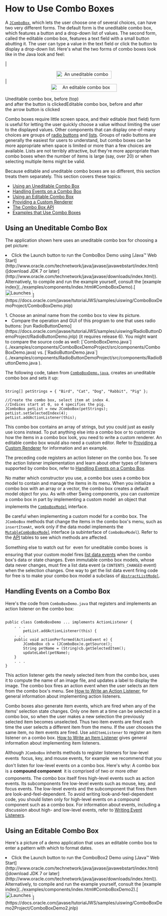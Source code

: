 
# How to Use Combo Boxes

A 
[`JComboBox`](https://docs.oracle.com/javase/8/docs/api/javax/swing/JComboBox.html), which lets the user choose one of several choices, can have two very different forms. The default form is the uneditable combo box, which features a button and a drop-down list of values. The second form, called the editable combo box, features a text field with a small button abutting it. The user can type a value in the text field or click the button to display a drop-down list. Here's what the two forms of combo boxes look like in the Java look and feel:


|<center><img src="../../figures/uiswing/components/UneditableComboMenuMetal.png" width="177" height="25" align="bottom" alt="An uneditable combo box" /></center>|<center><img src="../../figures/uiswing/components/EditableComboBoxMenuMetal.png" width="211" height="25" align="bottom" alt="An editable combo box" /></center>
<td style="font-weight: bold">Uneditable combo box, before (top)<br />and after the button is clicked</td><td style="font-weight: bold">Editable combo box, before and after<br />the arrow button is clicked</td>

Combo boxes require little screen space, and their editable (text field) form is useful for letting the user quickly choose a value without limiting the user to the displayed values. Other components that can display one-of-many choices are groups of [radio buttons](button.html#radiobutton) and [lists](list.html). Groups of radio buttons are generally the easiest for users to understand, but combo boxes can be more appropriate when space is limited or more than a few choices are available. Lists are not terribly attractive, but they're more appropriate than combo boxes when the number of items is large (say, over 20) or when selecting multiple items might be valid.

Because editable and uneditable combo boxes are so different, this section treats them separately. This section covers these topics:

- [Using an Uneditable Combo Box](#uneditable)
- [Handling Events on a Combo Box](#listeners)
- [Using an Editable Combo Box](#editable)
- [Providing a Custom Renderer](#renderer)
- [The Combo Box API](#api)
- [Examples that Use Combo Boxes](#eg)

<a name="uneditable" id="uneditable"></a>

## <a name="uneditable__1" id="uneditable__1">Using an Uneditable Combo Box</a>

The application shown here uses an uneditable combo box for choosing a pet picture:

<a name="trythis" id="trythis"></a>
<!-- *******  boilerplate stuff ******* -->
<li>Click the Launch button to run the ComboBox Demo using 
[Java&#8482; Web Start](http://www.oracle.com/technetwork/java/javase/javawebstart/index.html) ([download JDK 7 or later](http://www.oracle.com/technetwork/java/javase/downloads/index.html)). Alternatively, to compile and run the example yourself, consult the [example index](../examples/components/index.html#ComboBoxDemo).[<img src="../../images/jws-launch-button.png" width="88" height="23" align="bottom" alt="Launches the ComboBoxDemo example" />](https://docs.oracle.com/javase/tutorialJWS/samples/uiswing/ComboBoxDemoProject/ComboBoxDemo.jnlp)<br />
<p><!--  ******* end boilerplate stuff  *******  -->
 <!-- 

<li> [Run ComboBoxDemo](https://docs.oracle.com/javase/tutorialJWS/samples/uiswing/ComboBoxDemoProject/ComboBoxDemo.jnlp) (
[download JDK 7 or later](http://www.oracle.com/technetwork/java/javase/downloads/index.html)).    Or, to compile and run the example yourself,
     consult the
     [example index](../examples/components/index.html#ComboBoxDemo).
--></p>
</li>
1. Choose an animal name from the combo box to view its picture.
<li>Compare the operation and GUI of this program to one that uses radio buttons: [run RadioButtonDemo](https://docs.oracle.com/javase/tutorialJWS/samples/uiswing/RadioButtonDemoProject/RadioButtonDemo.jnlp) (it requires release 6). You might want to compare the source code as well: 
[`ComboBoxDemo.java`](../examples/components/ComboBoxDemoProject/src/components/ComboBoxDemo.java) vs. 
[`RadioButtonDemo.java`](../examples/components/RadioButtonDemoProject/src/components/RadioButtonDemo.java ).</li>

The following code, taken from 
[`ComboBoxDemo.java`](../examples/components/ComboBoxDemoProject/src/components/ComboBoxDemo.java ), creates an uneditable combo box and sets it up:

```

String[] petStrings = { "Bird", "Cat", "Dog", "Rabbit", "Pig" };

//Create the combo box, select item at index 4.
//Indices start at 0, so 4 specifies the pig.
JComboBox petList = new JComboBox(petStrings);
petList.setSelectedIndex(4);
petList.addActionListener(this);

```

This combo box contains an array of strings, but you could just as easily use icons instead. To put anything else into a combo box or to customize how the items in a combo box look, you need to write a custom renderer. An editable combo box would also need a custom editor. Refer to [Providing a Custom Renderer](#renderer) for information and an example.

The preceding code registers an action listener on the combo box. To see the action listener implementation and learn about other types of listeners supported by combo box, refer to [Handling Events on a Combo Box](#listeners).

No matter which constructor you use, a combo box uses a combo box model to contain and manage the items in its menu. When you initialize a combo box with an array or a vector, the combo box creates a default model object for you. As with other Swing components, you can customize a combo box in part by implementing a custom model &#151; an object that implements the 
[`ComboBoxModel`](https://docs.oracle.com/javase/8/docs/api/javax/swing/ComboBoxModel.html) interface. <a name="datsun" id="datsun">&#160;</a>

Be careful when implementing a custom model for a combo box. The `JComboBox` methods that change the items in the combo box's menu, such as `insertItemAt`, work only if the data model implements the 
[`MutableComboBoxModel`](https://docs.oracle.com/javase/8/docs/api/javax/swing/MutableComboBoxModel.html) interface (a subinterface of `ComboBoxModel`). Refer to the [API](#api) tables to see which methods are affected.

Something else to watch out for &#151; even for uneditable combo boxes &#151; is ensuring that your custom model fires 
[list data events](../events/listdatalistener.html) when the combo box's data or state changes. Even immutable combo box models, whose data never changes, must fire a list data event (a `CONTENTS_CHANGED` event) when the selection changes. One way to get the list data event firing code for free is to make your combo box model a subclass of 
[`AbstractListModel`](https://docs.oracle.com/javase/8/docs/api/javax/swing/AbstractListModel.html).

## <a name="listeners" id="listeners">Handling Events on a Combo Box</a>

Here's the code from `ComboBoxDemo.java` that registers and implements an action listener on the combo box:

```

public class ComboBoxDemo ... implements ActionListener {
    . . .
        petList.addActionListener(this) {
    . . .
    public void actionPerformed(ActionEvent e) {
        JComboBox cb = (JComboBox)e.getSource();
        String petName = (String)cb.getSelectedItem();
        updateLabel(petName);
    }
    . . .
}

```

This action listener gets the newly selected item from the combo box, uses it to compute the name of an image file, and updates a label to display the image. The combo box fires an action event when the user selects an item from the combo box's menu. See 
[How to Write an Action Listener](../events/actionlistener.html), for general information about implementing action listeners.

Combo boxes also generate item events, which are fired when any of the items' selection state changes. Only one item at a time can be selected in a combo box, so when the user makes a new selection the previously selected item becomes unselected. Thus two item events are fired each time the user selects a different item from the menu. If the user chooses the same item, no item events are fired. Use `addItemListener` to register an item listener on a combo box. 
[How to Write an Item Listener](../events/itemlistener.html) gives general information about implementing item listeners.

Although `JComboBox` inherits methods to register listeners for low-level events &#151; focus, key, and mouse events, for example &#151; we recommend that you don't listen for low-level events on a combo box. Here's why: A combo box is a **compound component** &#151; it is comprised of two or more other components. The combo box itself fires high-level events such as action events. Its subcomponents fire low-level events such as mouse, key, and focus events. The low-level events and the subcomponent that fires them are look-and-feel-dependent. To avoid writing look-and-feel-dependent code, you should listen only for high-level events on a compound component such as a combo box. For information about events, including a discussion about high- and low-level events, refer to 
[Writing Event Listeners](../events/index.html).

## <a name="editable" id="editable">Using an Editable Combo Box</a>

Here's a picture of a demo application that uses an editable combo box to enter a pattern with which to format dates.
<!-- *******  boilerplate stuff ******* -->
<li>Click the Launch button to run the ComboBox2 Demo using 
[Java&#8482; Web Start](http://www.oracle.com/technetwork/java/javase/javawebstart/index.html) ([download JDK 7 or later](http://www.oracle.com/technetwork/java/javase/downloads/index.html)). Alternatively, to compile and run the example yourself, consult the [example index](../examples/components/index.html#ComboBoxDemo2).[<img src="../../images/jws-launch-button.png" width="88" height="23" align="bottom" alt="Launches the ComboBoxDemo2 example" />](https://docs.oracle.com/javase/tutorialJWS/samples/uiswing/ComboBoxDemo2Project/ComboBoxDemo2.jnlp)<br />
<p><!--  ******* end boilerplate stuff  *******  -->
 <!-- 
<li> [Run ComboBoxDemo2](https://docs.oracle.com/javase/tutorialJWS/samples/uiswing/ComboBoxDemo2Project/ComboBoxDemo2.jnlp) (
[download JDK 7 or later](http://www.oracle.com/technetwork/java/javase/downloads/index.html)).    Or, to compile and run the example yourself,
     consult the
     [example index](../examples/components/index.html#ComboBoxDemo2).
        
        --></p>
</li>
1. Enter a new pattern by choosing one from the combo box's menu. The program reformats the current date and time.
1. Enter a new pattern by typing one in and pressing Enter. Again the program reformats the current date and time.

The following code, taken from 
[`ComboBoxDemo2.java`](../examples/components/ComboBoxDemo2Project/src/components/ComboBoxDemo2.java), creates and sets up the combo box:

```

String[] patternExamples = {
         "dd MMMMM yyyy",
         "dd.MM.yy",
         "MM/dd/yy",
         "yyyy.MM.dd G 'at' hh:mm:ss z",
         "EEE, MMM d, ''yy",
         "h:mm a",
         "H:mm:ss:SSS",
         "K:mm a,z",
         "yyyy.MMMMM.dd GGG hh:mm aaa"
};
. . .
JComboBox patternList = new JComboBox(patternExamples);
**patternList.setEditable(true);**
patternList.addActionListener(this);

```

This code is very similar to the previous example, but warrants a few words of explanation. The bold line of code explicitly turns on editing to allow the user to type values in. This is necessary because, by default, a combo box is not editable. This particular example allows editing on the combo box because its menu does not provide all possible date formatting patterns, just shortcuts to frequently used patterns.

An editable combo box fires an action event when the user chooses an item from the menu and when the user types Enter. Note that the menu remains unchanged when the user enters a value into the combo box. If you want, you can easily write an action listener that adds a new item to the combo box's menu each time the user types in a unique value.

See 
[Internationalization](../../i18n/index.html) to learn more about formatting dates and other types of data.

## <a name="renderer" id="renderer">Providing a Custom Renderer</a>

<a name="renderer__1" id="renderer__1">A combo box uses a **renderer** to display each item in its menu. If the combo box is uneditable, it also uses the renderer to display the currently selected item. An editable combo box, on the other hand, uses an **editor** to display the selected item. A renderer for a combo box must implement the 
</a>[`ListCellRenderer`](https://docs.oracle.com/javase/8/docs/api/javax/swing/ListCellRenderer.html) interface. A combo box's editor must implement 
[`ComboBoxEditor`](https://docs.oracle.com/javase/8/docs/api/javax/swing/ComboBoxEditor.html). This section shows how to provide a custom renderer for an uneditable combo box.

The default renderer knows how to render strings and icons. If you put other objects in a combo box, the default renderer calls the `toString` method to provide a string to display. You can customize the way a combo box renders itself and its items by implementing your own `ListCellRenderer`.

Here's a picture of an application that uses a combo box with a custom renderer:

Click the Launch button to run the CustomComboBox Demo using 
[Java&#8482; Web Start](http://www.oracle.com/technetwork/java/javase/javawebstart/index.html) ([download JDK 7 or later](http://www.oracle.com/technetwork/java/javase/downloads/index.html)). Alternatively, to compile and run the example yourself, consult the [example index](../examples/components/index.html#CustomComboBoxDemo).

The full source code for this example is in 
[`CustomComboBoxDemo.java`](../examples/components/CustomComboBoxDemoProject/src/components/CustomComboBoxDemo.java). To get the image files it requires, consult the [example index](../examples/components/index.html#CustomComboBoxDemo).

The following statements from the example create an instance of `ComboBoxRenderer` (a custom class) and set up the instance as the combo box's renderer:

```

JComboBox petList = new JComboBox(intArray);
. . .
ComboBoxRenderer renderer = new ComboBoxRenderer();
renderer.setPreferredSize(new Dimension(200, 130));
petList.setRenderer(renderer);
petList.setMaximumRowCount(3);

```

The last line sets the combo box's maximum row count, which determines the number of items visible when the menu is displayed. If the number of items in the combo box is larger than its maximum row count, the menu has a scroll bar. The icons are pretty big for a menu, so our code limits the number of rows to 3. Here's the implementation of `ComboBoxRenderer`, a renderer that puts an icon and text side-by-side:

```

class ComboBoxRenderer extends JLabel
                       implements ListCellRenderer {
    . . .
    public ComboBoxRenderer() {
        setOpaque(true);
        setHorizontalAlignment(CENTER);
        setVerticalAlignment(CENTER);
    }

    /*
     * This method finds the image and text corresponding
     * to the selected value and returns the label, set up
     * to display the text and image.
     */
    public Component getListCellRendererComponent(
                                       JList list,
                                       Object value,
                                       int index,
                                       boolean isSelected,
                                       boolean cellHasFocus) {
        //Get the selected index. (The index param isn't
        //always valid, so just use the value.)
        int selectedIndex = ((Integer)value).intValue();

        if (isSelected) {
            setBackground(list.getSelectionBackground());
            setForeground(list.getSelectionForeground());
        } else {
            setBackground(list.getBackground());
            setForeground(list.getForeground());
        }

        //Set the icon and text.  If icon was null, say so.
        ImageIcon icon = images[selectedIndex];
        String pet = petStrings[selectedIndex];
        setIcon(icon);
        if (icon != null) {
            setText(pet);
            setFont(list.getFont());
        } else {
            setUhOhText(pet + " (no image available)",
                        list.getFont());
        }

        return this;
    }
    . . .
}

```

As a `ListCellRenderer`, `ComboBoxRenderer` implements a method called `getListCellRendererComponent`, which returns a component whose `paintComponent` method is used to display the combo box and each of its items. The easiest way to display an image and an icon is to use a label. So `ComboBoxRenderer` is a subclass of label and returns itself. The implementation of `getListCellRendererComponent` configures the renderer to display the currently selected icon and its description.

These arguments are passed to `getListCellRendererComponent`:

- `JList list` &#151; a list object used behind the scenes to display the items. The example uses this object's colors to set up foreground and background colors.
- `Object value` &#151; the object to render. An `Integer` in this example.
- `int index` &#151; the index of the object to render.
- `boolean isSelected` &#151; indicates whether the object to render is selected. Used by the example to determine which colors to use.
- `boolean cellHasFocus` &#151; indicates whether the object to render has the focus.

Note that combo boxes and [lists](list.html) use the same type of renderer &#151; `ListCellRenderer`. You can save yourself some time by sharing renderers between combo boxes and lists, if it makes sense for your program.

## <a name="api" id="api">The Combo Box API</a>

The following tables list the commonly used `JComboBox` constructors and methods. Other methods you are most likely to invoke on a `JComboBox` object are those it inherits from its superclasses, such as `setPreferredSize`. See [The JComponent API](jcomponent.html#api) for tables of commonly used inherited methods.

The API for using combo boxes falls into two categories:

- [Setting or Getting the Items in the Combo Box's Menu](#list)
- [Customizing the Combo Box's Operation](#configuring)



<th id="h101">Method</th><th id="h102">Purpose</th>
<td headers="h101">[JComboBox()](https://docs.oracle.com/javase/8/docs/api/javax/swing/JComboBox.html#JComboBox--)<br />[JComboBox(ComboBoxModel)](https://docs.oracle.com/javase/8/docs/api/javax/swing/JComboBox.html#JComboBox-javax.swing.ComboBoxModel-)<br />[JComboBox(Object[])](https://docs.oracle.com/javase/8/docs/api/javax/swing/JComboBox.html#JComboBox-java.lang.Object:A-)<br />[JComboBox(Vector)](https://docs.oracle.com/javase/8/docs/api/javax/swing/JComboBox.html#JComboBox-java.util.Vector-)</td><td headers="h102">Create a combo box with the specified items in its menu. A combo box created with the default constructor has no items in the menu initially. Each of the other constructors initializes the menu from its argument: a model object, an array of objects, or a `Vector` of objects.</td>
<td headers="h101">[void addItem(Object)](https://docs.oracle.com/javase/8/docs/api/javax/swing/JComboBox.html#addItem-java.lang.Object-)<br />[void insertItemAt(Object, int)](https://docs.oracle.com/javase/8/docs/api/javax/swing/JComboBox.html#insertItemAt-java.lang.Object-int-)</td><td headers="h102">Add or insert the specified object into the combo box's menu. The insert method places the specified object **at** the specified index, thus inserting it before the object currently at that index. These methods require that the combo box's data model be an instance of `MutableComboBoxModel`.</td>
<td headers="h101">[Object getItemAt(int)](https://docs.oracle.com/javase/8/docs/api/javax/swing/JComboBox.html#getItemAt-int-)<br />[Object getSelectedItem()](https://docs.oracle.com/javase/8/docs/api/javax/swing/JComboBox.html#getSelectedItem--)</td><td headers="h102">Get an item from the combo box's menu.</td>
<td headers="h101">[void removeAllItems()](https://docs.oracle.com/javase/8/docs/api/javax/swing/JComboBox.html#removeAllItems--)<br />[void removeItemAt(int)](https://docs.oracle.com/javase/8/docs/api/javax/swing/JComboBox.html#removeItemAt-int-)<br />[void removeItem(Object)](https://docs.oracle.com/javase/8/docs/api/javax/swing/JComboBox.html#removeItem-java.lang.Object-)</td><td headers="h102">Remove one or more items from the combo box's menu. These methods require that the combo box's data model be an instance of `MutableComboBoxModel`.</td>
<td headers="h101">[int getItemCount()](https://docs.oracle.com/javase/8/docs/api/javax/swing/JComboBox.html#getItemCount--)</td><td headers="h102">Get the number of items in the combo box's menu.</td>
<td headers="h101">[void setModel(ComboBoxModel)](https://docs.oracle.com/javase/8/docs/api/javax/swing/JComboBox.html#setModel-javax.swing.ComboBoxModel-)<br />[ComboBoxModel getModel()](https://docs.oracle.com/javase/8/docs/api/javax/swing/JComboBox.html#getModel--)</td><td headers="h102">Set or get the data model that provides the items in the combo box's menu.</td>
<td headers="h101">[void setAction(Action)](https://docs.oracle.com/javase/8/docs/api/javax/swing/JComboBox.html#setAction-javax.swing.Action-)<br />[Action getAction()](https://docs.oracle.com/javase/8/docs/api/javax/swing/JComboBox.html#getAction--)</td><td headers="h102">Set or get the `Action` associated with the combo box. For further information, see [How to Use Actions](../misc/action.html).</td>
<th id="h201">Method or Constructor</th><th id="h202">Purpose</th>
<td headers="h201">[void addActionListener(ActionListener)](https://docs.oracle.com/javase/8/docs/api/javax/swing/JComboBox.html#addActionListener-java.awt.event.ActionListener-)</td><td headers="h202">Add an action listener to the combo box. The listener's `actionPerformed` method is called when the user selects an item from the combo box's menu or, in an editable combo box, when the user presses Enter.</td>
<td headers="h201">[void addItemListener(ItemListener)](https://docs.oracle.com/javase/8/docs/api/javax/swing/JComboBox.html#addItemListener-java.awt.event.ItemListener-)</td><td headers="h202">Add an item listener to the combo box. The listener's `itemStateChanged` method is called when the selection state of any of the combo box's items change.</td>
<td headers="h201">[void setEditable(boolean)](https://docs.oracle.com/javase/8/docs/api/javax/swing/JComboBox.html#setEditable-boolean-)<br />[boolean isEditable()](https://docs.oracle.com/javase/8/docs/api/javax/swing/JComboBox.html#isEditable--)</td><td headers="h202">Set or get whether the user can type in the combo box.</td>
<td headers="h201">[void setRenderer(ListCellRenderer)](https://docs.oracle.com/javase/8/docs/api/javax/swing/JComboBox.html#setRenderer-javax.swing.ListCellRenderer-)<br />[ListCellRenderer getRenderer()](https://docs.oracle.com/javase/8/docs/api/javax/swing/JComboBox.html#getRenderer--)</td><td headers="h202">Set or get the object responsible for painting the selected item in the combo box. The renderer is used only when the combo box is uneditable. If the combo box is editable, the editor is used to paint the selected item instead.</td>
<td headers="h201">[void setEditor(ComboBoxEditor)](https://docs.oracle.com/javase/8/docs/api/javax/swing/JComboBox.html#setEditor-javax.swing.ComboBoxEditor-)<br />[ComboBoxEditor getEditor()](https://docs.oracle.com/javase/8/docs/api/javax/swing/JComboBox.html#getEditor--)</td><td headers="h202">Set or get the object responsible for painting and editing the selected item in the combo box. The editor is used only when the combo box is editable. If the combo box is uneditable, the renderer is used to paint the selected item instead.</td>

## <a name="eg" id="eg">Examples that Use Combo Boxes</a>

This table shows the examples that use `JComboBox` and where those examples are described.
<th id="h301" align="left">Example</th><th id="h302" align="left">Where Described</th><th id="h303" align="left">Notes</th>
<td headers="h301">[`ComboBoxDemo`](../examples/components/index.html#ComboBoxDemo)</td><td headers="h302">This section</td><td headers="h303">Uses an uneditable combo box.</td>
<td headers="h301">[`ComboBoxDemo2`](../examples/components/index.html#ComboBoxDemo2)</td><td headers="h302">This section</td><td headers="h303">Uses an editable combo box.</td>
<td headers="h301">[`CustomComboBoxDemo`](../examples/components/index.html#CustomComboBoxDemo)</td><td headers="h302">This section</td><td headers="h303">Provides a custom renderer for a combo box.</td>
<td headers="h301">[`TableRenderDemo`](../examples/components/index.html#TableRenderDemo)</td><td headers="h302">How to Use Tables ([Using a Combo Box as an Editor](table.html#combobox))</td><td headers="h303">Shows how to use a combo box as a table cell editor.</td>
